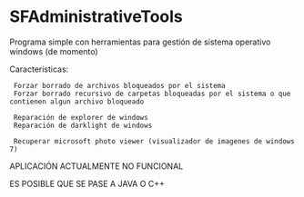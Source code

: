 # SFAdministrativeTools

Programa simple con herramientas para gestión de sistema operativo windows (de momento)

  Caracteristicas:
    
     Forzar borrado de archivos bloqueados por el sistema
     Forzar borrado recursivo de carpetas bloqueadas por el sistema o que contienen algun archivo bloqueado
     
     Reparación de explorer de windows
     Reparación de darklight de windows
     
     Recuperar microsoft photo viewer (visualizador de imagenes de windows 7)
		 
		 


APLICACIÓN ACTUALMENTE NO FUNCIONAL

ES POSIBLE QUE SE PASE A JAVA O C++
